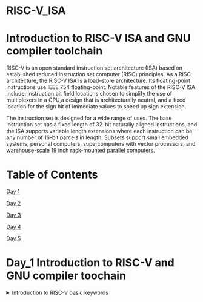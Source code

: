 # RISC-V_ISA

# Introduction to RISC-V ISA and GNU compiler toolchain
RISC-V is an open standard instruction set architecture (ISA) based on established reduced instruction set computer (RISC) principles. As a RISC architecture, the RISC-V ISA is a load–store architecture. Its floating-point instructions use IEEE 754 floating-point. Notable features of the RISC-V ISA include: instruction bit field locations chosen to simplify the use of multiplexers in a CPU,a design that is architecturally neutral, and a fixed location for the sign bit of immediate values to speed up sign extension.

The instruction set is designed for a wide range of uses. The base instruction set has a fixed length of 32-bit naturally aligned instructions, and the ISA supports variable length extensions where each instruction can be any number of 16-bit parcels in length. Subsets support small embedded systems, personal computers, supercomputers with vector processors, and warehouse-scale 19 inch rack-mounted parallel computers.

# Table of Contents

[Day 1](#day-1)

[Day 2](#day-2)

[Day 3](#day-3)

[Day 4](#day-4)

[Day 5](#day-5)

# Day_1 Introduction to RISC-V and GNU compiler toochain

<details>
 <summary> Introduction to RISC-V basic keywords
 </summary>

**Introduction to RISC-V basic keywords**

Why does a computer needs a RISC or CISC ISA?

Any computer program or software inorder to work on a computer hardware needs to communicate to the layout(chip present on system). Accomplishment of which requires a process to be followed. First the high level language program is converted to assembly level program(which follows a particular architecture RISC-V in this case). After which it's converted to machine level program for computer to understand.For communication between architeture to layout there is need for a interface, called HDL(Hardware Description Language).

Below image show the whole process of program or application execution.

![comb](https://github.com/DSatle/RISC-V_ISA/assets/140998466/501ac5d8-3d92-4ca2-af46-53b0c51e315d)

<details>
 <summary> Applications to Hardware
 </summary>

**Applications to Hardware**

Inorder to run any application on the computer system. Below process needs to be followed.

![Architure](https://github.com/DSatle/RISC-V_ISA/assets/140998466/4660910a-3379-476a-9983-20c82239c277)

Operating system, compiler, assembler all three combined are termed as system software.

The assembly language program is dependent on the processor and its architecture. Every architeture has its own assembly language program.
Converting assembly language program to machine level program is done using a specific process, which is elaborated in the flowchart below.

![Assembly to Physical implementation](https://github.com/DSatle/RISC-V_ISA/assets/140998466/a7955a90-e355-4abd-8fff-ce3472bdb43e)

<details>
 <summary> Applications to Hardware
 </summary>

 **Detailed description of detailed of Course content**

 









